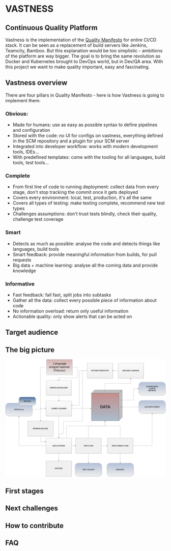 # VASTNESS

## Continuous Quality Platform

Vastness is the implementation of the [Quality Manifesto](qualitymanifesto.io) for entire CI/CD stack. It can be seen as a replacement of build servers like Jenkins, Teamcity, Bamboo. But this explanation would be too simplistic - ambitions of the platform are way bigger. The goal is to bring the same revolution as Docker and Kubernetes brought to DevOps world, but in Dev/QA area. With this project we want to make quality important, easy and fascinating. 

## Vastness overview

There are four pillars in Quality Manifesto - here is how Vastness is going to implement them:

### Obvious:
+ Made for humans: use as easy as possible syntax to define pipelines and configuration
+ Stored with the code: no UI for configs on vastness, everything defined in the SCM repository and a plugin for your SCM server
+ Integrated into developer workflow: works with modern development tools, IDEs...
+ With predefined templates: come with the tooling for all languages, build tools, test tools...

### Complete
+ From first line of code to running deployment: collect data from every stage, don't stop tracking the commit once it gets deployed
+ Covers every environment: local, test, production, it's all the same
+ Covers all types of testing: make testing complete, recommend new test types
+ Challenges assumptions: don't trust tests blindly, check their quality, challenge test coverage

### Smart
+ Detects as much as possible: analyse the code and detects things like languages, build tools
+ Smart feedback: provide meaningful information from builds, for pull requests
+ Big data + machine learning: analyse all the coming data and provide knowledge

### Informative
+ Fast feedback: fail fast, split jobs into subtasks
+ Gather all the data: collect every possible piece of information about code
+ No information overload: return only useful information
+ Actionable quality: only show alerts that can be acted on

## Target audience

## The big picture

![Vastness Overview](https://raw.githubusercontent.com/vastness-io/website/master/images/BigPicture.png)

## First stages

## Next challenges

## How to contribute

## FAQ
